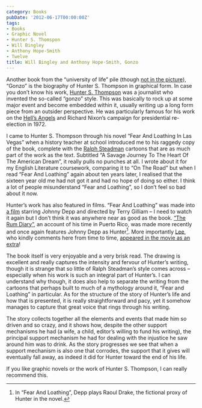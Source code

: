 ```yaml
---
category: Books
pubDate: '2012-06-17T00:00:00Z'
tags:
- Books
- Graphic Novel
- Hunter S. Thomspon
- Will Bingley
- Anthony Hope-Smith
- Twelve
title: Will Bingley and Anthony Hope-Smith, Gonzo
---
```

Another book from the “university of life” pile (though [not in the picture](reading-list-mid-april-2012)), “Gonzo” is the biography of Hunter S. Thompson in graphical form. In case you don’t know his work, [Hunter S. Thompson](http://en.wikipedia.org/wiki/Hunter_S._Thompson) was a journalist who invented the so-called “gonzo” style. This was basically to rock up at some major event and become embedded within it, usually writing up a long form piece from an outsider perspective. He was particularly famous for his work on the [Hell’s Angels](http://en.wikipedia.org/wiki/Hell%27s_Angels:_The_Strange_and_Terrible_Saga_of_the_Outlaw_Motorcycle_Gangs) and Richard Nixon’s campaign for presidential re-election in 1972.

I came to Hunter S. Thompson through his novel “Fear And Loathing In Las Vegas” when a history teacher at school introduced me to his raggedy copy of the book, complete with the [Ralph Steadman](http://www.ralphsteadman.com/01gonzo.asp) cartoons that are as much part of the work as the text. Subtitled “A Savage Journey To The Heart Of The American Dream”, it really pulls no punches at all. I wrote about it for my English Literature coursework, comparing it to “On The Road” but when I read “Fear And Loathing” again about ten years later, I realised that the sixteen year old me had not got it and had no hope of doing so either. I think a lot of people misunderstand “Fear and Loathing”, so I don’t feel so bad about it now.

Hunter’s work has also featured in films. “Fear And Loathing” was made into [a film](http://www.imdb.com/title/tt0120669/) starring Johnny Depp and directed by Terry Gilliam – I need to watch it again but I don’t think it was anywhere near as good as the book. [“The Rum Diary”](http://www.imdb.com/title/tt0376136/), an account of his time in Puerto Rico, was made more recently and once again features Johnny Depp as Hunter[^1]. More importantly [Lee](http://narami.wordpress.com/), who kindly comments here from time to time, [appeared in the movie as an extra](http://narami.wordpress.com/2011/08/26/its-finally-here-the-trailer-of-rum-diary-or-that-movie-i-was-in/)!

The book itself is very enjoyable and a very brisk read. The drawing is excellent and really captures the intensity and fervour of Hunter’s writing, though it is strange that so little of Ralph Steadman’s style comes across – especially when his work is such an integral part of Hunter’s. I can understand why though, it does also help to separate the writing from the cartoons that perhaps built to much of a mythology around it, “Fear and Loathing” in particular. As for the structure of the story of Hunter’s life and how that is presented, it is really straightforward and pacy, yet it somehow manages to capture that great voice that rings through his writing.

The story collects together all the elements and events that made him so driven and so crazy, and it shows how, despite the other support mechanisms he had (a wife, a child, editor’s willing to fund his writing), the principal support mechanism he had for dealing with the injustice he saw around him was to drink. As the story progresses we see that when a support mechanism is also one that corrodes, the support that it gives will eventually fall away, as indeed it did for Hunter toward the end of his life.

If you like graphic novels or the work of Hunter S. Thompson, I can really recommend this.

[^1]: In “Fear And Loathing”, Depp plays Raoul Drake, the fictional proxy of Hunter in the novel.